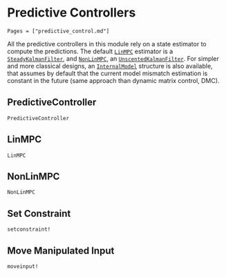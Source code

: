 # Predictive Controllers

```@contents
Pages = ["predictive_control.md"]
```

All the predictive controllers in this module rely on a state estimator to compute the
predictions. The default [`LinMPC`](@ref) estimator is a [`SteadyKalmanFilter`](@ref), and
[`NonLinMPC`](@ref), an [`UnscentedKalmanFilter`](@ref). For simpler and more classical
designs, an [`InternalModel`](@ref) structure is also available, that assumes by default
that the current model mismatch estimation is constant in the future (same approach than
dynamic matrix control, DMC).

## PredictiveController

```@docs
PredictiveController
```

## LinMPC

```@docs
LinMPC
```

## NonLinMPC

```@docs
NonLinMPC
```

## Set Constraint

```@docs
setconstraint!
```

## Move Manipulated Input

```@docs
moveinput!
```
